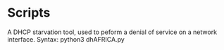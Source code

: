 # Scripts
A DHCP starvation tool, used to peform a denial of service on a network interface.
Syntax: python3 dhAFRICA.py <interface>
